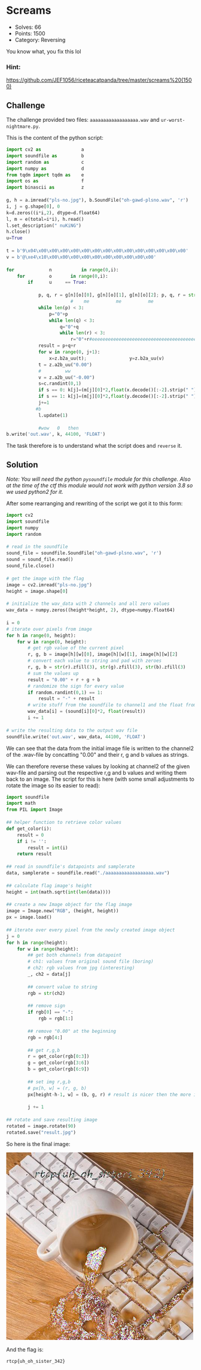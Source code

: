# Screams

- Solves: 66
- Points: 1500
- Category: Reversing

You know what, you fix this lol

### Hint:

<https://github.com/JEF1056/riceteacatpanda/tree/master/screams%20(1500)>

## Challenge

The challenge provided two files: `aaaaaaaaaaaaaaaaaa.wav` and `ur-worst-nightmare.py`.

This is the content of the python script:
```python
import cv2 as               a
import soundfile as         b
import random as            c
import numpy as             d
from tqdm import tqdm as    e
import os as                f
import binascii as          z

g, h = a.imread("pls-no.jpg"), b.SoundFile("oh-gawd-plsno.wav", 'r')
i, j = g.shape[0], 0
k=d.zeros((i*i,2), dtype=d.float64)
l, m = e(total=i*i), h.read()
l.set_description(" nuKiNG")
h.close()
u=True

t = b'9\x04\x00\x00\x00\x00\x00\x00\x00\x00\x00\x00\x00\x00\x00\x00'
v = b'@\xe4\x10\x00\x00\x00\x00\x00\x00\x00\x00\x00\x00'

for             n           in range(0,i):
    for         o       in range(0,i):
        if      u     == True:

            p, q, r = g[n][o][0], g[n][o][1], g[n][o][2]; p, q, r = str(p), str(q), str(r)
                        #    me          me          me
            while len(p) < 3:
                p="0"+p
                while len(q) < 3:
                    q="0"+q
                    while len(r) < 3:
                        r="0"+r#eeeeeeeeeeeeeeeeeeeeeeeeeeeeeeeeeeeeeeeeeeeeeeeeeee
            result = p+q+r
            for w in range(0, j+1):
                x=z.b2a_uu(t);                y=z.b2a_uu(v)
            t = z.a2b_uu("0.00")
            #         ww
            v = z.a2b_uu("-0.00")
            s=c.randint(0,1)
            if s == 0: k[j]=(m[j][0]*2,float(x.decode()[:-2].strip(" ")+result))
            if s == 1: k[j]=(m[j][0]*2,float(y.decode()[:-2].strip(" ")+result))
            j+=1
           #b
            l.update(1)

            #wow   0   then
b.write('out.wav', k, 44100, 'FLOAT')
```

The task therefore is to understand what the script does and `reverse` it.

## Solution

_Note: You will need the python `pysoundfile` module for this challenge. Also at the time of the ctf this module would not work with python version 3.8 so we used python2 for it._


After some rearranging and rewriting of the script we got it to this form:

```python
import cv2
import soundfile
import numpy
import random

# read in the soundfile
sound_file = soundfile.SoundFile("oh-gawd-plsno.wav", 'r')
sound = sound_file.read()
sound_file.close()

# get the image with the flag
image = cv2.imread("pls-no.jpg")
height = image.shape[0]

# initialize the wav_data with 2 channels and all zero values
wav_data = numpy.zeros((height*height, 2), dtype=numpy.float64)

i = 0
# iterate over pixels from image
for h in range(0, height):
    for w in range(0, height):
        # get rgb value of the current pixel
        r, g, b = image[h][w][0], image[h][w][1], image[h][w][2]
        # convert each value to string and pad with zeroes
        r, g, b = str(r).zfill(3), str(g).zfill(3), str(b).zfill(3)
        # sum the values up
        result = "0.00" + r + g + b
        # randomize the sign for every value
        if random.randint(0,1) == 1:
            result = "-" + result
        # write stuff from the soundfile to channel1 and the float from the rgb to channel2
        wav_data[i] = (sound[i][0]*2, float(result))
        i += 1

# write the resulting data to the output wav file
soundfile.write('out.wav', wav_data, 44100, 'FLOAT')
```

We can see that the data from the initial image file is written to the channel2 of the .wav-file by concatting "0.00" and their r, g and b values as strings.

We can therefore reverse these values by looking at channel2 of the given wav-file and parsing out the respective r,g and b values and writing them back to an image. The script for this is here (with some small adjustments to rotate the image so its easier to read):

```python
import soundfile
import math
from PIL import Image

## helper function to retrieve color values
def get_color(i):
    result = 0
    if i != '':
        result = int(i)
    return result

## read in soundfile's datapoints and samplerate
data, samplerate = soundfile.read("./aaaaaaaaaaaaaaaaaa.wav")

## calculate flag image's height
height = int(math.sqrt(int(len(data))))

## create a new Image object for the flag image
image = Image.new("RGB", (height, height))
px = image.load()

## iterate over every pixel from the newly created image object
j = 0
for h in range(height):
    for w in range(height):
        ## get both channels from datapoint
        # ch1: values from original sound file (boring)
        # ch2: rgb values from jpg (interesting)
        _, ch2 = data[j]

        ## convert value to string
        rgb = str(ch2)

        ## remove sign
        if rgb[0] == "-":
            rgb = rgb[1:]

        ## remove "0.00" at the beginning
        rgb = rgb[4:]

        ## get r,g,b
        r = get_color(rgb[0:3])
        g = get_color(rgb[3:6])
        b = get_color(rgb[6:9])

        ## set img r,g,b
        # px[h, w] = (r, g, b)
        px[height-h-1, w] = (b, g, r) # result is nicer then the more intuitive line above

        j += 1

## rotate and save resulting image
rotated = image.rotate(90)
rotated.save("result.jpg")
```

So here is the final image:

![flag](./result.jpg)

And the flag is:

```
rtcp{uh_oh_sister_342}
```
